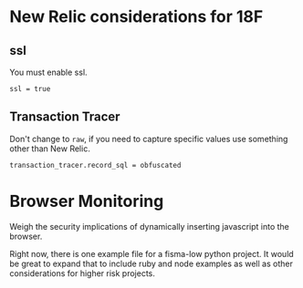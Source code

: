 # New Relic considerations for 18F

## ssl
You must enable ssl.
```
ssl = true
```

## Transaction Tracer
Don't change to `raw`, if you need to capture specific values use something other than New Relic.
```
transaction_tracer.record_sql = obfuscated
```

# Browser Monitoring
Weigh the security implications of dynamically inserting javascript into the browser.


Right now, there is one example file for a fisma-low python project. It would be great to expand that to include ruby and node examples as well as other considerations for higher risk projects.